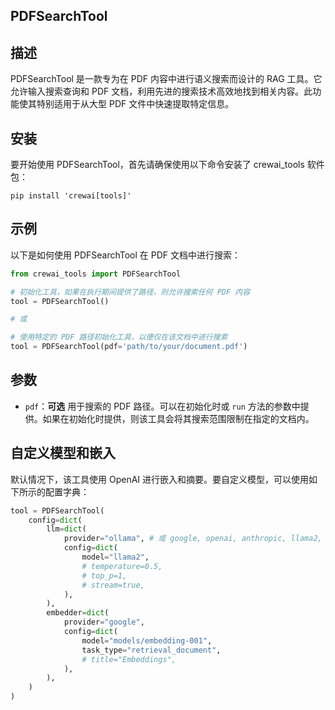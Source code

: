 ## PDFSearchTool

## 描述

PDFSearchTool 是一款专为在 PDF 内容中进行语义搜索而设计的 RAG 工具。它允许输入搜索查询和 PDF 文档，利用先进的搜索技术高效地找到相关内容。此功能使其特别适用于从大型 PDF 文件中快速提取特定信息。

## 安装

要开始使用 PDFSearchTool，首先请确保使用以下命令安装了 crewai_tools 软件包：

```shell
pip install 'crewai[tools]'
```

## 示例

以下是如何使用 PDFSearchTool 在 PDF 文档中进行搜索：

```python
from crewai_tools import PDFSearchTool

# 初始化工具，如果在执行期间提供了路径，则允许搜索任何 PDF 内容
tool = PDFSearchTool()

# 或

# 使用特定的 PDF 路径初始化工具，以便仅在该文档中进行搜索
tool = PDFSearchTool(pdf='path/to/your/document.pdf')
```

## 参数

- `pdf`：**可选** 用于搜索的 PDF 路径。可以在初始化时或 `run` 方法的参数中提供。如果在初始化时提供，则该工具会将其搜索范围限制在指定的文档内。

## 自定义模型和嵌入

默认情况下，该工具使用 OpenAI 进行嵌入和摘要。要自定义模型，可以使用如下所示的配置字典：

```python
tool = PDFSearchTool(
    config=dict(
        llm=dict(
            provider="ollama", # 或 google, openai, anthropic, llama2, ...
            config=dict(
                model="llama2",
                # temperature=0.5,
                # top_p=1,
                # stream=true,
            ),
        ),
        embedder=dict(
            provider="google",
            config=dict(
                model="models/embedding-001",
                task_type="retrieval_document",
                # title="Embeddings",
            ),
        ),
    )
)
```
